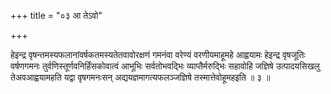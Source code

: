 +++
title = "०३ आ तेऽवो"

+++

हेइन्द्र वृषन्तमस्यफलानांवर्षकतमस्यतेतवावोरक्षणं गमनंवा वरेण्यं वरणीयमाहूमहे आह्वयामः हेइन्द्र वृषजूतिः वर्षणगमनः तुर्वणिस्तूर्णवनिर्हिंसकोवात्वं आभूभिः सर्वतोभवद्भिः व्याप्तैर्मरुद्भिः सहावोहि जज्ञिषे उत्पादयसिखलु तेअवआह्वयामहति यद्वा वृषगमनःसन् अद्ययज्ञमागत्यफलञ्जज्ञिषे तस्मात्तेवोहूमहइति ॥ ३ ॥